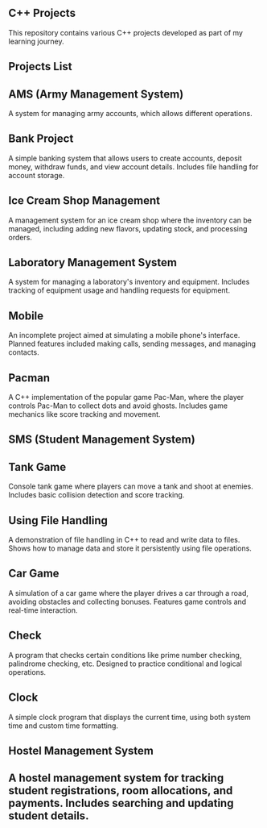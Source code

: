 ## C++ Projects
This repository contains various C++ projects developed as part of my learning journey. 

## Projects List
##  AMS (Army Management System)

A system for managing army accounts, which allows different operations.
## Bank Project

A simple banking system that allows users to create accounts, deposit money, withdraw funds, and view account details. Includes file handling for account storage.
## Ice Cream Shop Management

A management system for an ice cream shop where the inventory can be managed, including adding new flavors, updating stock, and processing orders.
## Laboratory Management System

A system for managing a laboratory's inventory and equipment. Includes tracking of equipment usage and handling requests for equipment.
## Mobile

An incomplete project aimed at simulating a mobile phone's interface. Planned features included making calls, sending messages, and managing contacts.
## Pacman

A C++ implementation of the popular game Pac-Man, where the player controls Pac-Man to collect dots and avoid ghosts. Includes game mechanics like score tracking and movement.
## SMS (Student Management System)

## Tank Game

 Console tank game where players can move a tank and shoot at enemies. Includes basic collision detection and score tracking.
## Using File Handling

A demonstration of file handling in C++ to read and write data to files. Shows how to manage data and store it persistently using file operations.
## Car Game

A simulation of a car game where the player drives a car through a road, avoiding obstacles and collecting bonuses. Features game controls and real-time interaction.
## Check

A program that checks certain conditions like prime number checking, palindrome checking, etc. Designed to practice conditional and logical operations.
## Clock

A simple clock program that displays the current time, using both system time and custom time formatting.
## Hostel Management System

## A hostel management system for tracking student registrations, room allocations, and payments. Includes searching and updating student details.

